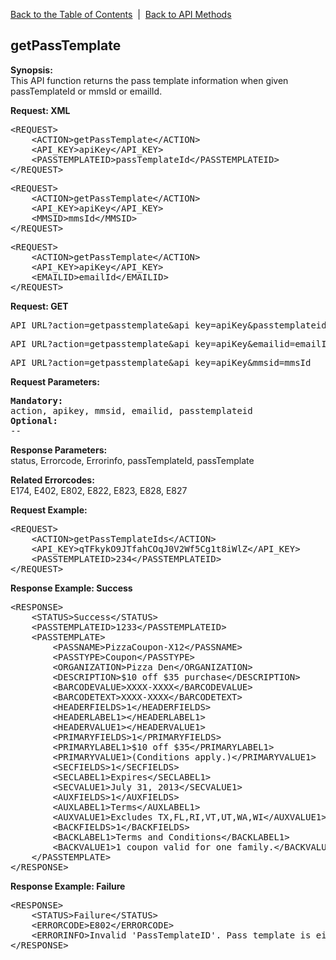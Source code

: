 <a href="/1.3/README.md">Back to the Table of Contents</a>&nbsp;&nbsp;|&nbsp;&nbsp;<a href="API_METHODS.md">Back to API Methods</a>
<h2>getPassTemplate</h2>
<p><strong>Synopsis:</strong><br />
This API function returns the pass template information when given passTemplateId or mmsId or emailId.</p>
<div><strong>Request: XML</strong></div>
<pre>&lt;REQUEST&gt;
    &lt;ACTION&gt;getPassTemplate&lt;/ACTION&gt;
    &lt;API_KEY&gt;apiKey&lt;/API_KEY&gt;
    &lt;PASSTEMPLATEID&gt;passTemplateId&lt;/PASSTEMPLATEID&gt;
&lt;/REQUEST&gt;</pre>
<pre>&lt;REQUEST&gt;
    &lt;ACTION&gt;getPassTemplate&lt;/ACTION&gt;
    &lt;API_KEY&gt;apiKey&lt;/API_KEY&gt;
    &lt;MMSID&gt;mmsId&lt;/MMSID&gt;
&lt;/REQUEST&gt;</pre>
<pre>&lt;REQUEST&gt;
    &lt;ACTION&gt;getPassTemplate&lt;/ACTION&gt;
    &lt;API_KEY&gt;apiKey&lt;/API_KEY&gt;
    &lt;EMAILID&gt;emailId&lt;/EMAILID&gt;
&lt;/REQUEST&gt;</pre>

<div><strong>Request: GET</strong></div>
<pre>API_URL?action=getpasstemplate&amp;api_key=apiKey&amp;passtemplateid=passTemplateId</pre>
<pre>API_URL?action=getpasstemplate&amp;api_key=apiKey&amp;emailid=emailId</pre>
<pre>API_URL?action=getpasstemplate&amp;api_key=apiKey&amp;mmsid=mmsId</pre>

<div><strong>Request Parameters:</strong></div>
<pre><strong>Mandatory:</strong>
action, apikey, mmsid, emailid, passtemplateid
<strong>Optional:</strong>
--
</pre>
<strong>Response Parameters:</strong><br />
status, Errorcode, Errorinfo, passTemplateId, passTemplate

<strong>Related Errorcodes: </strong><br />
E174, E402, E802, E822, E823, E828, E827
<div><strong>Request Example:</strong></div>
<pre>&lt;REQUEST&gt;
    &lt;ACTION&gt;getPassTemplateIds&lt;/ACTION&gt;
    &lt;API_KEY&gt;qTFkykO9JTfahCOqJ0V2Wf5Cg1t8iWlZ&lt;/API_KEY&gt;
    &lt;PASSTEMPLATEID&gt;234&lt;/PASSTEMPLATEID&gt;
&lt;/REQUEST&gt;</pre>
<div><strong>Response Example: Success</strong></div>
<pre>&lt;RESPONSE&gt;
    &lt;STATUS&gt;Success&lt;/STATUS&gt;
    &lt;PASSTEMPLATEID&gt;1233&lt;/PASSTEMPLATEID&gt;
    &lt;PASSTEMPLATE&gt;
        &lt;PASSNAME&gt;PizzaCoupon-X12&lt;/PASSNAME&gt;
        &lt;PASSTYPE&gt;Coupon&lt;/PASSTYPE&gt;
        &lt;ORGANIZATION&gt;Pizza Den&lt;/ORGANIZATION&gt;
        &lt;DESCRIPTION&gt;$10 off $35 purchase&lt;/DESCRIPTION&gt;
        &lt;BARCODEVALUE&gt;XXXX-XXXX&lt;/BARCODEVALUE&gt;
        &lt;BARCODETEXT&gt;XXXX-XXXX&lt;/BARCODETEXT&gt;
        &lt;HEADERFIELDS&gt;1&lt;/HEADERFIELDS&gt;
        &lt;HEADERLABEL1&gt;&lt;/HEADERLABEL1&gt;
        &lt;HEADERVALUE1&gt;&lt;/HEADERVALUE1&gt;
        &lt;PRIMARYFIELDS&gt;1&lt;/PRIMARYFIELDS&gt;
        &lt;PRIMARYLABEL1&gt;$10 off $35&lt;/PRIMARYLABEL1&gt;
        &lt;PRIMARYVALUE1&gt;(Conditions apply.)&lt;/PRIMARYVALUE1&gt; 
        &lt;SECFIELDS&gt;1&lt;/SECFIELDS&gt;
        &lt;SECLABEL1&gt;Expires&lt;/SECLABEL1&gt;
        &lt;SECVALUE1&gt;July 31, 2013&lt;/SECVALUE1&gt;
        &lt;AUXFIELDS&gt;1&lt;/AUXFIELDS&gt;
        &lt;AUXLABEL1&gt;Terms&lt;/AUXLABEL1&gt;
        &lt;AUXVALUE1&gt;Excludes TX,FL,RI,VT,UT,WA,WI&lt;/AUXVALUE1&gt;
        &lt;BACKFIELDS&gt;1&lt;/BACKFIELDS&gt;
        &lt;BACKLABEL1&gt;Terms and Conditions&lt;/BACKLABEL1&gt;
        &lt;BACKVALUE1&gt;1 coupon valid for one family.&lt;/BACKVALUE1&gt;
    &lt;/PASSTEMPLATE&gt;
&lt;/RESPONSE&gt;</pre>
<div><strong>Response Example: Failure</strong></div>
<pre>&lt;RESPONSE&gt;
    &lt;STATUS&gt;Failure&lt;/STATUS&gt;
    &lt;ERRORCODE&gt;E802&lt;/ERRORCODE&gt;
    &lt;ERRORINFO&gt;Invalid 'PassTemplateID'. Pass template is either deleted or do not belong to this user&lt;/ERRORINFO&gt;
&lt;/RESPONSE&gt;</pre>
